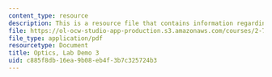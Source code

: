 ```yaml
---
content_type: resource
description: This is a resource file that contains information regarding demo 3.
file: https://ol-ocw-studio-app-production.s3.amazonaws.com/courses/2-71-optics-spring-2014/c885f8db16ea9b08eb4f3b7c325724b3_MIT2_71S14_Demo_3.pdf
file_type: application/pdf
resourcetype: Document
title: Optics, Lab Demo 3
uid: c885f8db-16ea-9b08-eb4f-3b7c325724b3
---
```

